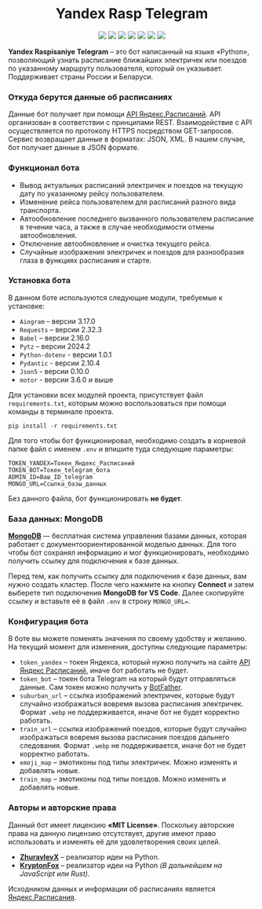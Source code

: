 <p align="center">
    <h1 align="center">Yandex Rasp Telegram </h1>
</p>

<p align="center">
    <a href="https://status.badgen.net/"><img src="https://badgen.net/badge/telegram/bot/blue?icon=telegram" /></a>
    <a href="https://github.com/ZhuravlevX/YandexRaspTelegram/releases"><img src="https://img.shields.io/github/v/release/ZhuravlevX/YandexRaspTelegram?color=green&amp;logo=github" /></a>
    <a href="https://yandex.ru/dev/rasp/doc/ru/"><img src="https://badgen.net/badge/yandex/documentation/yellow" /></a>
    <a href="https://github.com/ZhuravlevX"><img src="https://badgen.net/badge/github/zhuravlevx/purple?icon&label" /></a>
    <a href="https://github.com/KryptonFox"><img src="https://badgen.net/badge/github/kryptonfox/blue?icon&label" /></a>
    <a href="https://github.com/ZhuravlevX/YandexRaspTelegram/issues"><img src="https://img.shields.io/github/issues/ZhuravlevX/YandexRaspTelegram?color=orange&amp;logo=github"/></a>
    <a href="LICENSE.md"><img src="https://badgen.net/static/license/MIT/purple"/></a>
</p>

**Yandex Raspisaniye Telegram** – это бот написанный на языке «Python», позволяющий узнать расписание ближайших электричек или поездов по указанному маршруту пользователя, который он указывает. Поддерживает страны России и Беларуси.  

### Откуда берутся данные об расписаниях  

Данные бот получает при помощи [API Яндекс.Расписаний](https://yandex.ru/dev/rasp/). API организован в соответствии с принципами REST. Взаимодействие с API осуществляется по протоколу HTTPS посредством GET-запросов. Сервис возвращает данные в форматах: JSON, XML. В нашем случае, бот получает данные в JSON формате.

### Функционал бота  
  
- Вывод актуальных расписаний электричек и поездов на текущую дату по указанному рейсу пользователем.  
- Изменение рейса пользователем для расписаний разного вида транспорта. 
- Автообновление последнего вызванного пользователем расписание в течение часа, а также в случае необходимости отмены автообновления.
- Отключение автообновление и очистка текущего рейса.
- Случайные изображения электричек и поездов для разнообразия глаза в функциях расписания и старте. 

  
### Установка бота  

 В данном боте используются следующие модули, требуемые к установке:  
 - `Aiogram` – версии 3.17.0  
 - `Requests` – версии 2.32.3  
 - `Babel` – версии 2.16.0  
 - `Pytz` – версии 2024.2  
 - `Python-dotenv` - версии 1.0.1
 - `Pydantic` - версии 2.10.4
 - `Json5` - версии 0.10.0
 - `motor` - версии 3.6.0 и выше
  
Для установки всех модулей проекта, присутствует файл `requirements.txt`, которым можно воспользоваться при помощи команды в терминале проекта.
```
pip install -r requirements.txt
```

Для того чтобы бот функционировал, необходимо создать в корневой папке файл с именем `.env` и впишите туда следующие параметры:

```
TOKEN_YANDEX=Токен_Яндекс_Расписаний  
TOKEN_BOT=Токен_telegram_бота
ADMIN_ID=Ваш_ID_telegram
MONGO_URL=Cсылка_базы_данных
```
Без данного файла, бот функционировать **не будет**.

### База данных: MongoDB  

[**MongoDB**](https://www.mongodb.com/) — бесплатная система управления базами данных, которая работает с документоориентированной моделью данных. Для того чтобы бот сохранял информацию и мог функционировать, необходимо получить ссылку для подключения к базе данных.

Перед тем, как получить ссылку для подключения к базе данных, вам нужно создать кластер. После чего нажмите на кнопку **Connect** и затем выберете тип подключения **MongoDB for VS Code**. Далее скопируйте ссылку и вставьте её в файл `.env` в строку `MONGO_URL=`.


### Конфигурация бота  

В боте вы можете поменять значения по своему удобству и желанию. На текущий момент для изменения, доступны следующие параметры:  
- `token_yandex` – токен Яндекса, который нужно получить на сайте [API Яндекс Расписаний](https://yandex.ru/dev/rasp/raspapi#examples), иначе бот работать не будет.  
- `token_bot` – токен бота Telegram на который будут отправляться данные. Сам токен можно получить у [BotFather](https://telegram.me/botfather).  
- `suburban_url` – ссылка изображений электричек, которые будут случайно изображаться вовремя вызова расписания электричек. Формат `.webp` не поддерживается, иначе бот не будет корректно работать.  
- `train_url` – ссылка изображений поездов, которые будут случайно изображаться вовремя вызова расписания поездов дальнего следования. Формат `.webp` не поддерживается, иначе бот не будет корректно работать.
- `emoji_map` – эмотиконы под типы электричек. Можно изменять и добавлять новые.  
- `train_map` – эмотиконы под типы поездов. Можно изменять и добавлять новые.

### Авторы и авторские права  

Данный бот имеет лицензию **«MIT License»**. Поскольку авторские права на данную лицензию отсутствует, другие имеют право использовать и изменять её для удовлетворения своих целей.  
  
- **[ZhuravlevX](https://github.com/ZhuravlevX)** – реализатор идеи на Python.  
- **[KryptonFox](https://github.com/KryptonFox)** – реализатор идеи на Python _(В дальнейшем на JavaScript или Rust)_.  
  
Исходником данных и информации об расписаниях является [Яндекс.Расписания](https://t.rasp.yandex.ru/).
